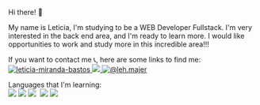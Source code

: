 Hi there! 🐒

My name is Leticia, I'm studying to be a WEB Developer Fullstack. I'm very interested in the back end area, and I'm ready to learn more.  I would like opportunities to work and study more in this incredible area!!!

If you want to contact me 📞, here are some links to find me: <br>
<a href="https://linkedin.com/in/leticia-miranda-bastos" target="blank"><img src="https://img.shields.io/badge/LinkedIn-0077B5?style=for-the-badge&logo=linkedin&logoColor=white" alt="leticia-miranda-bastos"/> 
  <a href="mailto:lehmirandabastos@gmail.com"><img src="https://img.shields.io/badge/Gmail-D14836?style=for-the-badge&logo=gmail&logoColor=white"/>
  <a href="https://www.instagram.com/leh.majer" target="blank"><img src="https://img.shields.io/badge/Instagram-E4405F?style=for-the-badge&logo=instagram&logoColor=white" alt="@leh.majer"/></a> 

<div>
Languages that I'm learning:<br>
    <img  user-select: none src="https://img.shields.io/badge/Java-ED8B00?style=for-the-badge&logo=openjdk&logoColor=white"/>
    <img  src="https://img.shields.io/badge/JavaScript-F7DF1E?style=for-the-badge&logo=javascript&logoColor=black"/>
    <img  src="https://img.shields.io/badge/HTML-239120?style=for-the-badge&logo=html5&logoColor=white"/>
    <img  scr="https://img.shields.io/badge/CSS3-1572B6?style=for-the-badge&logo=css3&logoColor=white"/>
    <img  src="https://img.shields.io/badge/CSS-239120?&style=for-the-badge&logo=css3&logoColor=white"/>
    <img src="https://img.shields.io/badge/MySQL-00000F?style=for-the-badge&logo=mysql&logoColor=white"/>
</div>
